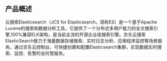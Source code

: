## 产品概述
云搜索Elasticsearch（JCS for Elasticsearch，简称ES）是一个基于Apache Lucene的搜索和数据分析工具，它提供了一个分布式多用户能力的全文搜索引擎,100%兼容ELK架构，是当前主流的开源企业级搜索引擎。京东云搜索ElasticSearch致力于海量数据存储搜索、实时日志分析、应用程序监控等场景服务。通过京东云控制台，可快捷创建和配置Elasticsearch集群，实现数据实时搜索、监控、告警的全托管服务。
